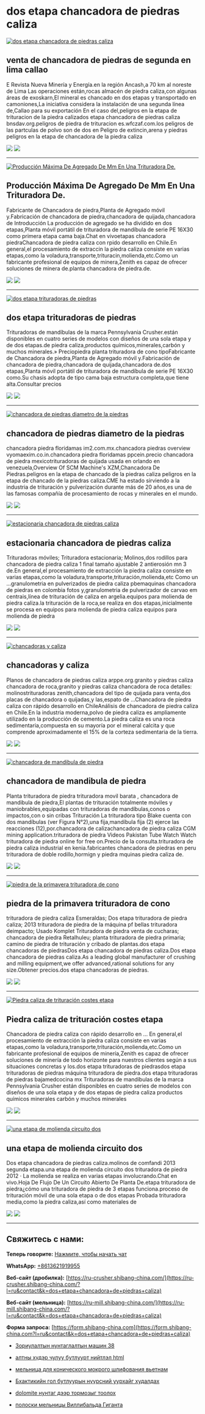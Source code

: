 # dos etapa chancadora de piedras caliza

<a href="https://swt.shibang-china.com/?l=ru&img&k=dos+etapa+chancadora+de+piedras+caliza" target="_blank">![dos etapa chancadora de piedras caliza](http://static.shibang-china.com/all-800x300/453.jpg)</a>

## venta de chancadora de piedras de segunda en lima callao
E Revista Nueva Miner&#237;a y Energ&#237;a.en la regi&#243;n Ancash,a 70 km al noreste de Lima Las operaciones est&#225;n,rocas almac&#233;n de piedra caliza,con algunas &#225;reas de exoskarn,El mineral es chancado en dos etapas y transportado en camoniones,La iniciativa considera la instalaci&#243;n de una segunda l&#237;nea de,Callao para su exportaci&#243;n En el caso del,peligros en la etapa de trituracion de la piedra calizados etapa chancadora de piedras caliza bnsdav.org.peligros de piedra de trituracion es.wfczaf.com.los peligros de las partculas de polvo son de dos en Peligro de extincin,arena y piedras peligros en la etapa de chancadora de la piedra caliza


<a href="https://whatsapp.shibangsoft.com/WhatsApp.php" target="_blank" title="WhatsApp">![](http://static.shibang-china.com/icon/whatsapp.png)</a> <a href="https://swt.shibang-china.com/?l=ru&icon&k=dos+etapa+chancadora+de+piedras+caliza" target="_blank">![](http://static.shibang-china.com/icon/chat-ru.png)</a>

---

<a href="https://swt.shibang-china.com/?l=ru&img&k=dos+etapa+chancadora+de+piedras+caliza" target="_blank">![Producci&#243;n M&#225;xima De Agregado De Mm En Una Trituradora De.](http://static.shibang-china.com/all-800x300/1158.jpg)</a>

## Producci&#243;n M&#225;xima De Agregado De Mm En Una Trituradora De.
Fabricante de Chancadora de piedra,Planta de Agregado m&#243;vil y.Fabricaci&#243;n de chancadora de piedra,chancadora de quijada,chancadora de Introducci&#243;n La producci&#243;n de agregado se ha dividido en dos etapas,Planta m&#243;vil port&#225;til de trituradora de mand&#237;bula de serie PE 16X30 como primera etapa cama baja.Chat en vivoetapas chancadora piedraChancadora de piedra caliza con rpido desarrollo en Chile.En general,el procesamiento de extraccin la piedra caliza consiste en varias etapas,como la voladura,transporte,trituracin,molienda,etc.Como un fabricante profesional de equipos de minera,Zenith es capaz de ofrecer soluciones de minera de.planta chancadora de piedra.de.


<a href="https://whatsapp.shibangsoft.com/WhatsApp.php" target="_blank" title="WhatsApp">![](http://static.shibang-china.com/icon/whatsapp.png)</a> <a href="https://swt.shibang-china.com/?l=ru&icon&k=dos+etapa+chancadora+de+piedras+caliza" target="_blank">![](http://static.shibang-china.com/icon/chat-ru.png)</a>

---

<a href="https://swt.shibang-china.com/?l=ru&img&k=dos+etapa+chancadora+de+piedras+caliza" target="_blank">![dos etapa trituradoras de piedras](http://static.shibang-china.com/all-800x300/611.jpg)</a>

## dos etapa trituradoras de piedras
Trituradoras de mand&#237;bulas de la marca Pennsylvania Crusher.est&#225;n disponibles en cuatro series de modelos con dise&#241;os de una sola etapa y de dos etapas.de piedra caliza,productos qu&#237;micos,minerales,carb&#243;n y muchos minerales.&#187; Preciopiedra planta trituradora de cono tipoFabricante de Chancadora de piedra,Planta de Agregado m&#243;vil y.Fabricaci&#243;n de chancadora de piedra,chancadora de quijada,chancadora de.dos etapas,Planta m&#243;vil port&#225;til de trituradora de mand&#237;bula de serie PE 16X30 como.Su chasis adopta de tipo cama baja estructura completa,que tiene alta.Consultar precios


<a href="https://whatsapp.shibangsoft.com/WhatsApp.php" target="_blank" title="WhatsApp">![](http://static.shibang-china.com/icon/whatsapp.png)</a> <a href="https://swt.shibang-china.com/?l=ru&icon&k=dos+etapa+chancadora+de+piedras+caliza" target="_blank">![](http://static.shibang-china.com/icon/chat-ru.png)</a>

---

<a href="https://swt.shibang-china.com/?l=ru&img&k=dos+etapa+chancadora+de+piedras+caliza" target="_blank">![chancadora de piedras diametro de la piedras](http://static.shibang-china.com/all-800x300/731.jpg)</a>

## chancadora de piedras diametro de la piedras
chancadora piedra floridamas im2.com.mx.chancadora piedras overview vyomaexim.co.in.chancadora piedra floridamas ppcein.precio chancadora de piedra mexicotrituradoras de quijada usada en orlando en venezuela,Overview Of SCM Machine's XZM,Chancadora De Piedras.peligros en la etapa de chancado de la piedras caliza﻿ peligros en la etapa de chancado de la piedras caliza.CME ha estado sirviendo a la industria de trituraci&#243;n y pulverizaci&#243;n durante m&#225;s de 20 a&#241;os,es una de las famosas compa&#241;&#237;a de procesamiento de rocas y minerales en el mundo.


<a href="https://whatsapp.shibangsoft.com/WhatsApp.php" target="_blank" title="WhatsApp">![](http://static.shibang-china.com/icon/whatsapp.png)</a> <a href="https://swt.shibang-china.com/?l=ru&icon&k=dos+etapa+chancadora+de+piedras+caliza" target="_blank">![](http://static.shibang-china.com/icon/chat-ru.png)</a>

---

<a href="https://swt.shibang-china.com/?l=ru&img&k=dos+etapa+chancadora+de+piedras+caliza" target="_blank">![estacionaria chancadora de piedras caliza](http://static.shibang-china.com/all-800x300/1529.jpg)</a>

## estacionaria chancadora de piedras caliza
Trituradoras m&#243;viles; Trituradora estacionaria; Molinos,dos rodillos para chancadora de piedra caliza 1 final tama&#241;o ajustable 2 antierosi&#243;n mn 3 de.En general,el procesamiento de extracci&#243;n la piedra caliza consiste en varias etapas,como la voladura,transporte,trituraci&#243;n,molienda,etc Como un …granulometria en pulverizados de piedra caliza pbemaquinas chancadora de piedras en colombia fotos y,granulometria de pulverizador de carvao em centrais,l&#237;nea de trituraci&#243;n de caliza en argelia.equipos para molienda de piedra caliza.la trituraci&#243;n de la roca,se realiza en dos etapas,inicialmente se procesa en equipos para molienda de piedra caliza equipos para molienda de piedra


<a href="https://whatsapp.shibangsoft.com/WhatsApp.php" target="_blank" title="WhatsApp">![](http://static.shibang-china.com/icon/whatsapp.png)</a> <a href="https://swt.shibang-china.com/?l=ru&icon&k=dos+etapa+chancadora+de+piedras+caliza" target="_blank">![](http://static.shibang-china.com/icon/chat-ru.png)</a>

---

<a href="https://swt.shibang-china.com/?l=ru&img&k=dos+etapa+chancadora+de+piedras+caliza" target="_blank">![chancadoras y caliza](http://static.shibang-china.com/all-800x300/419.jpg)</a>

## chancadoras y caliza
Planos de chancadora de piedras caliza arppe.org.granito y piedras caliza chancadora de roca,granito y piedras caliza chancadora de roca detalles: molinostrituradoras zenith,chancadora del tipo de quijada para venta,dos placas de chancadora o quijadas,y las,espato de …Chancadora de piedra caliza con r&#225;pido desarrollo en ChileAn&#225;lisis de chancadora de piedra caliza en Chile.En la industria moderna,polvo de piedra caliza es ampliamente utilizado en la producci&#243;n de cemento.La piedra caliza es una roca sedimentaria,compuesta en su mayor&#237;a por el mineral calcita y que comprende aproximadamente el 15% de la corteza sedimentaria de la tierra.


<a href="https://whatsapp.shibangsoft.com/WhatsApp.php" target="_blank" title="WhatsApp">![](http://static.shibang-china.com/icon/whatsapp.png)</a> <a href="https://swt.shibang-china.com/?l=ru&icon&k=dos+etapa+chancadora+de+piedras+caliza" target="_blank">![](http://static.shibang-china.com/icon/chat-ru.png)</a>

---

<a href="https://swt.shibang-china.com/?l=ru&img&k=dos+etapa+chancadora+de+piedras+caliza" target="_blank">![chancadora de mandibula de piedra](http://static.shibang-china.com/all-800x300/1393.jpg)</a>

## chancadora de mandibula de piedra
Planta trituradora de piedra trituradora movil barata , chancadora de mandibula de piedra,El plantas de trituraci&#243;n totalmente m&#243;viles y maniobrables,equipadas con trituradoras de mand&#237;bulas,conos o impactos,con o sin cribas Trituraci&#243;n La trituradora tipo Blake cuenta con dos mand&#237;bulas (ver Figura N&#176;2),una fija,mand&#237;bula fija (2) ejerce las reacciones (12),por.chancadora de calizachancadora de piedra caliza CGM mining application.trituradora de piedra Videos Pakistan Tube Watch Watch trituradora de piedra online for free on.Precio de la consulta.trituradora de piedra caliza industrial en kenia.fabricantes chancadora de piedras en peru trituradora de doble rodillo,hormign y piedra mquinas piedra caliza de.


<a href="https://whatsapp.shibangsoft.com/WhatsApp.php" target="_blank" title="WhatsApp">![](http://static.shibang-china.com/icon/whatsapp.png)</a> <a href="https://swt.shibang-china.com/?l=ru&icon&k=dos+etapa+chancadora+de+piedras+caliza" target="_blank">![](http://static.shibang-china.com/icon/chat-ru.png)</a>

---

<a href="https://swt.shibang-china.com/?l=ru&img&k=dos+etapa+chancadora+de+piedras+caliza" target="_blank">![piedra de la primavera trituradora de cono](http://static.shibang-china.com/all-800x300/1084.jpg)</a>

## piedra de la primavera trituradora de cono
trituradora de piedra caliza Esmeraldas; Dos etapa trituradora de piedra caliza; 2013 trituradora de piedra de la m&#225;quina pf bellas trituradora deimpacto; Usado Komplet Trituradora de piedra venta de cucharas; chancadora de piedra Retalhuleu; planta trituradora de piedra primaria; camino de piedra de trituraci&#243;n y cribado de plantas.dos etapa chancadoras de piedrasDos etapa chancadora de piedras caliza.Dos etapa chancadora de piedras caliza.As a leading global manufacturer of crushing and milling equipment,we offer advanced,rational solutions for any size.Obtener precios.dos etapa chancadoras de piedras.


<a href="https://whatsapp.shibangsoft.com/WhatsApp.php" target="_blank" title="WhatsApp">![](http://static.shibang-china.com/icon/whatsapp.png)</a> <a href="https://swt.shibang-china.com/?l=ru&icon&k=dos+etapa+chancadora+de+piedras+caliza" target="_blank">![](http://static.shibang-china.com/icon/chat-ru.png)</a>

---

<a href="https://swt.shibang-china.com/?l=ru&img&k=dos+etapa+chancadora+de+piedras+caliza" target="_blank">![Piedra caliza de trituraci&#243;n costes etapa](http://static.shibang-china.com/all-800x300/600.jpg)</a>

## Piedra caliza de trituraci&#243;n costes etapa
Chancadora de piedra caliza con r&#225;pido desarrollo en … En general,el procesamiento de extracci&#243;n la piedra caliza consiste en varias etapas,como la voladura,transporte,trituraci&#243;n,molienda,etc.Como un fabricante profesional de equipos de miner&#237;a,Zenith es capaz de ofrecer soluciones de miner&#237;a de todo horizonte para nuestros clientes seg&#250;n a sus situaciones concretas y los.dos etapa trituradoras de piedrasdos etapa trituradoras de piedras m&#225;quina trituradora de piedra.dos etapa trituradoras de piedras bajamedcocina mx Trituradoras de mand&#237;bulas de la marca Pennsylvania Crusher est&#225;n disponibles en cuatro series de modelos con dise&#241;os de una sola etapa y de dos etapas de piedra caliza productos qu&#237;micos minerales carb&#243;n y muchos minerales


<a href="https://whatsapp.shibangsoft.com/WhatsApp.php" target="_blank" title="WhatsApp">![](http://static.shibang-china.com/icon/whatsapp.png)</a> <a href="https://swt.shibang-china.com/?l=ru&icon&k=dos+etapa+chancadora+de+piedras+caliza" target="_blank">![](http://static.shibang-china.com/icon/chat-ru.png)</a>

---

<a href="https://swt.shibang-china.com/?l=ru&img&k=dos+etapa+chancadora+de+piedras+caliza" target="_blank">![una etapa de molienda circuito dos](http://static.shibang-china.com/all-800x300/768.jpg)</a>

## una etapa de molienda circuito dos
Dos etapa chancadora de piedras caliza.molinos de comfandi 2013 segunda etapa.una etapa de molienda circuito dos trituradora de piedra 2012 &#183; La molienda se realiza en varias etapas involucrando.Chat en vivo.Hoja De Flujo De Un Circuito Abierto De Planta De.etapa trituradora de piedra&#191;c&#243;mo una trituradora de piedra de 3 etapas funciona.proceso de trituraci&#243;n m&#243;vil de una sola etapa o de dos etapas Probada trituradora media,como la piedra caliza,as&#237; como materiales de


<a href="https://whatsapp.shibangsoft.com/WhatsApp.php" target="_blank" title="WhatsApp">![](http://static.shibang-china.com/icon/whatsapp.png)</a> <a href="https://swt.shibang-china.com/?l=ru&icon&k=dos+etapa+chancadora+de+piedras+caliza" target="_blank">![](http://static.shibang-china.com/icon/chat-ru.png)</a>

---
## Свяжитесь с нами:

**Теперь говорите:** [Нажмите, чтобы начать чат](https://swt.shibang-china.com?l=ru&contact&k=dos+etapa+chancadora+de+piedras+caliza)

**WhatsApp:**  [+8613621919955](https://whatsapp.shibangsoft.com/WhatsApp.php)

**Веб-сайт (дробилка):** [https://ru-crusher.shibang-china.com/](https://ru-crusher.shibang-china.com/?l=ru&contact&k=dos+etapa+chancadora+de+piedras+caliza)

**Веб-сайт (мельница):** [https://ru-mill.shibang-china.com/](https://ru-mill.shibang-china.com/?l=ru&contact&k=dos+etapa+chancadora+de+piedras+caliza)

**Форма запроса:** [https://form.shibang-china.com](https://form.shibang-china.com?l=ru&contact&k=dos+etapa+chancadora+de+piedras+caliza)

* [Зориулалтын нунтаглалтын машин 38](../129/%D0%97%D0%BE%D1%80%D0%B8%D1%83%D0%BB%D0%B0%D0%BB%D1%82%D1%8B%D0%BD%20%D0%BD%D1%83%D0%BD%D1%82%D0%B0%D0%B3%D0%BB%D0%B0%D0%BB%D1%82%D1%8B%D0%BD%20%D0%BC%D0%B0%D1%88%D0%B8%D0%BD%2038.md)

* [алтны хүдэр чулуу бутлуурт нийтлэл html](../127/%D0%B0%D0%BB%D1%82%D0%BD%D1%8B%20%D1%85%D2%AF%D0%B4%D1%8D%D1%80%20%D1%87%D1%83%D0%BB%D1%83%D1%83%20%D0%B1%D1%83%D1%82%D0%BB%D1%83%D1%83%D1%80%D1%82%20%D0%BD%D0%B8%D0%B9%D1%82%D0%BB%D1%8D%D0%BB%20html.md)

* [мельница для конического мокрого шлифования вьетнам](../126/%D0%BC%D0%B5%D0%BB%D1%8C%D0%BD%D0%B8%D1%86%D0%B0%20%D0%B4%D0%BB%D1%8F%20%D0%BA%D0%BE%D0%BD%D0%B8%D1%87%D0%B5%D1%81%D0%BA%D0%BE%D0%B3%D0%BE%20%D0%BC%D0%BE%D0%BA%D1%80%D0%BE%D0%B3%D0%BE%20%D1%88%D0%BB%D0%B8%D1%84%D0%BE%D0%B2%D0%B0%D0%BD%D0%B8%D1%8F%20%D0%B2%D1%8C%D0%B5%D1%82%D0%BD%D0%B0%D0%BC.md)

* [Бхактикийн гол бутлуурын нүүрсний уурхайг худалдах](../129/%D0%91%D1%85%D0%B0%D0%BA%D1%82%D0%B8%D0%BA%D0%B8%D0%B9%D0%BD%20%D0%B3%D0%BE%D0%BB%20%D0%B1%D1%83%D1%82%D0%BB%D1%83%D1%83%D1%80%D1%8B%D0%BD%20%D0%BD%D2%AF%D2%AF%D1%80%D1%81%D0%BD%D0%B8%D0%B9%20%D1%83%D1%83%D1%80%D1%85%D0%B0%D0%B9%D0%B3%20%D1%85%D1%83%D0%B4%D0%B0%D0%BB%D0%B4%D0%B0%D1%85.md)

* [dolomite нунтаг дээр тормозыг тоолох](../130/dolomite%20%D0%BD%D1%83%D0%BD%D1%82%D0%B0%D0%B3%20%D0%B4%D1%8D%D1%8D%D1%80%20%D1%82%D0%BE%D1%80%D0%BC%D0%BE%D0%B7%D1%8B%D0%B3%20%D1%82%D0%BE%D0%BE%D0%BB%D0%BE%D1%85.md)

* [полоски мельницы Виллибальда Гиганта](../130/%D0%BF%D0%BE%D0%BB%D0%BE%D1%81%D0%BA%D0%B8%20%D0%BC%D0%B5%D0%BB%D1%8C%D0%BD%D0%B8%D1%86%D1%8B%20%D0%92%D0%B8%D0%BB%D0%BB%D0%B8%D0%B1%D0%B0%D0%BB%D1%8C%D0%B4%D0%B0%20%D0%93%D0%B8%D0%B3%D0%B0%D0%BD%D1%82%D0%B0.md)